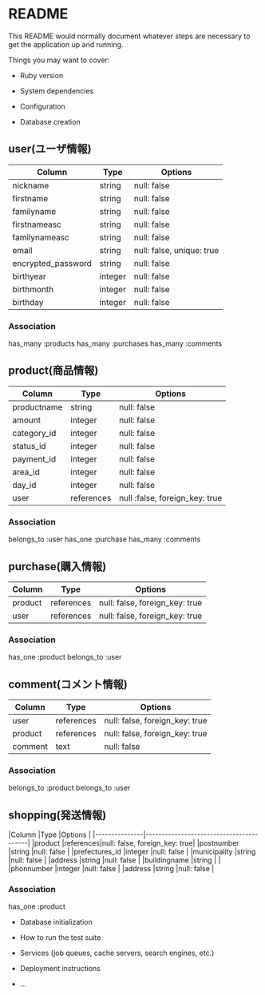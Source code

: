 # README

This README would normally document whatever steps are necessary to get the
application up and running.

Things you may want to cover:

* Ruby version

* System dependencies

* Configuration

* Database creation

## user(ユーザ情報)

|Column             |Type  |Options                  |
|-------------------|------|-------------------------|
|nickname           |string|null: false              |
|firstname          |string|null: false              |
|familyname         |string|null: false              |
|firstnameasc       |string|null: false              |
|familynameasc      |string|null: false              |
|email              |string|null: false, unique: true|
|encrypted_password |string|null: false              |
|birthyear          |integer|null: false             |
|birthmonth         |integer|null: false             |
|birthday           |integer|null: false             |

### Association
has_many :products
has_many :purchases
has_many :comments

## product(商品情報)
|Column      |Type      |Options                       |
|------------|----------|------------------------------|
|productname |string    |null: false                   |
|amount      |integer   |null: false                   |
|category_id |integer   |null: false                   |
|status_id   |integer   |null: false                   |
|payment_id  |integer   |null: false                   |
|area_id     |integer   |null: false                   |
|day_id      |integer   |null: false                   |
|user        |references|null :false, foreign_key: true|

### Association
belongs_to :user
has_one :purchase
has_many :comments


## purchase(購入情報)
|Column  |Type      |Options                       |
|--------|----------|------------------------------|
|product |references|null: false, foreign_key: true|
|user    |references|null: false, foreign_key: true|

### Association
has_one :product
belongs_to :user

## comment(コメント情報)
|Column  |Type      |Options                       |
|--------|----------|------------------------------|
|user    |references|null: false, foreign_key: true|
|product |references|null: false, foreign_key: true|
|comment |text      |null: false                   |

### Association
belongs_to :product
belongs_to :user


## shopping(発送情報)
|Column         |Type      |Options                       |
|---------------|-----------------------------------------|
|product        |references|null: false, foreign_key: true|
|postnumber     |string    |null: false                   |
|prefectures_id |integer   |null: false                   |
|municipality   |string    |null: false                   |
|address        |string    |null: false                   |
|buildingname   |string    |                              |
|phonnumber     |integer   |null: false                   |
|address        |string    |null: false                   |

### Association
has_one :product


* Database initialization

* How to run the test suite

* Services (job queues, cache servers, search engines, etc.)

* Deployment instructions

* ...
